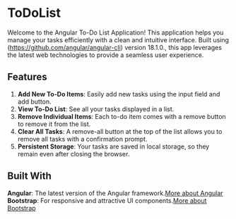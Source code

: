 # ToDoList

Welcome to the Angular To-Do List Application! This application helps you manage your tasks efficiently with a clean and intuitive interface. Built using (https://github.com/angular/angular-cli) version 18.1.0., this app leverages the latest web technologies to provide a seamless user experience.

## Features

1. **Add New To-Do Items**: Easily add new tasks using the input field and add button.
2. **View To-Do List**: See all your tasks displayed in a list.
3. **Remove Individual Items**: Each to-do item comes with a remove button to remove it from the list.
4. **Clear All Tasks**: A remove-all button at the top of the list allows you to remove all tasks with a confirmation prompt.
5. **Persistent Storage**: Your tasks are saved in local storage, so they remain even after closing the browser.

## Built With
**Angular**: The latest version of the Angular framework.[More about Angular](https://angular.dev/)
**Bootstrap**: For responsive and attractive UI components.[More about Bootstrap](https://getbootstrap.com/)
